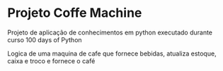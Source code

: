 # Projeto Coffe Machine
Projeto de aplicação de conhecimentos em python executado durante curso 100 days of Python

Logica de uma maquina de cafe que fornece bebidas, atualiza estoque, caixa e troco e fornece o café
